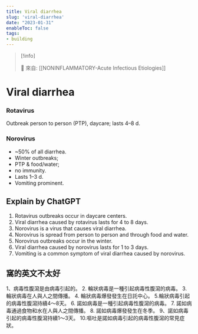 ```yaml
---
title: Viral diarrhea
slug: 'viral-diarrhea'
date: "2023-01-31"
enableToc: false
tags:
- building
---
```


> [!info]
>
> 🌱 來自: [[NONINFLAMMATORY-Acute Infectious Etiologies]]

# Viral diarrhea

### Rotavirus

Outbreak person to person (PTP), daycare; lasts 4–8 d.

### Norovirus
* ~50% of all diarrhea.
* Winter outbreaks;
* PTP & food/water;
* no immunity.
* Lasts 1–3 d.
* Vomiting prominent.


## Explain by ChatGPT

1. Rotavirus outbreaks occur in daycare centers.
2. Viral diarrhea caused by rotavirus lasts for 4 to 8 days.
3. Norovirus is a virus that causes viral diarrhea.
4. Norovirus is spread from person to person and through food and water.
5. Norovirus outbreaks occur in the winter.
6. Viral diarrhea caused by norovirus lasts for 1 to 3 days.
7. Vomiting is a common symptom of viral diarrhea caused by norovirus.

## 窩的英文不太好

1、病毒性腹瀉是由病毒引起的。
2. 輪狀病毒是一種引起病毒性腹瀉的病毒。
3. 輪狀病毒在人與人之間傳播。
4. 輪狀病毒爆發發生在日託中心。
5.輪狀病毒引起的病毒性腹瀉持續4～8天。
6. 諾如病毒是一種引起病毒性腹瀉的病毒。
7. 諾如病毒通過食物和水在人與人之間傳播。
8. 諾如病毒爆發發生在冬季。
9、諾如病毒引起的病毒性腹瀉持續1～3天。
10.嘔吐是諾如病毒引起的病毒性腹瀉的常見症狀。
